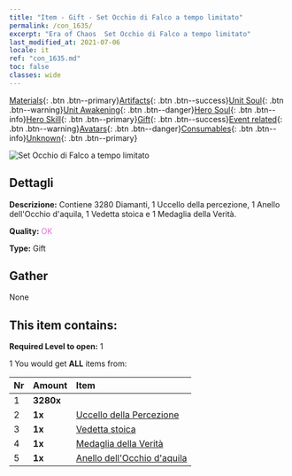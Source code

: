 ```yaml
---
title: "Item - Gift - Set Occhio di Falco a tempo limitato"
permalink: /con_1635/
excerpt: "Era of Chaos  Set Occhio di Falco a tempo limitato"
last_modified_at: 2021-07-06
locale: it
ref: "con_1635.md"
toc: false
classes: wide
---
```

 [Materials](/ItemsIT/){: .btn .btn--primary}[Artifacts](/ItemsIT/Artifacts/){: .btn .btn--success}[Unit Soul](/ItemsIT/UnitSoul/){: .btn .btn--warning}[Unit Awakening](/ItemsIT/UnitAwakening/){: .btn .btn--danger}[Hero Soul](/ItemsIT/HeroSoul/){: .btn .btn--info}[Hero Skill](/ItemsIT/HeroSkill/){: .btn .btn--primary}[Gift](/ItemsIT/Gift/){: .btn .btn--success}[Event related](/ItemsIT/Events/){: .btn .btn--warning}[Avatars](/ItemsIT/Avatars/){: .btn .btn--danger}[Consumables](/ItemsIT/Consumables/){: .btn .btn--info}[Unknown](/ItemsIT/Unknown/){: .btn .btn--primary}

 ![Set Occhio di Falco a tempo limitato](/images/t/i_907251.png)

## Dettagli
 **Descrizione:** Contiene 3280 Diamanti, 1 Uccello della percezione, 1 Anello dell'Occhio d'aquila, 1 Vedetta stoica e 1 Medaglia della Verità.

 **Quality:** <span style="color: #DA70D6">OK</span>

 **Type:** Gift

## Gather

  None

## This item contains:

 **Required Level to open:** 1

 1 You would get **ALL** items  from:

  | Nr | Amount |     Item    |
  |:---|:-------|:------------|
  | 1 |  **3280x** | <i class="fas fa-gem"/> |  | 
  | 2 |  **1x** | [Uccello della Percezione](/ItemsIT/art_132/) |  | 
  | 3 |  **1x** | [Vedetta stoica](/ItemsIT/art_133/) |  | 
  | 4 |  **1x** | [Medaglia della Verità](/ItemsIT/art_134/) |  | 
  | 5 |  **1x** | [Anello dell'Occhio d'aquila](/ItemsIT/art_135/) |  | 
